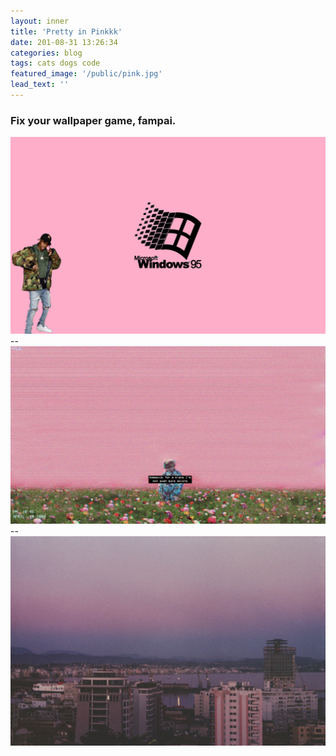 ```yaml
---
layout: inner
title: 'Pretty in Pinkkk'
date: 201-08-31 13:26:34
categories: blog
tags: cats dogs code
featured_image: '/public/pink.jpg'
lead_text: ''
---
```


### Fix your wallpaper game, fampai. 

<img src="/public/win.jpg" alt="Drawing" style="width: 1000px;"/>
--
<img src="/public/pink.jpg" alt="Drawing" style="width: 1000px;"/>
--
<img src="/public/twenty.jpg" alt="Drawing" style="width: 1000px;"/>
